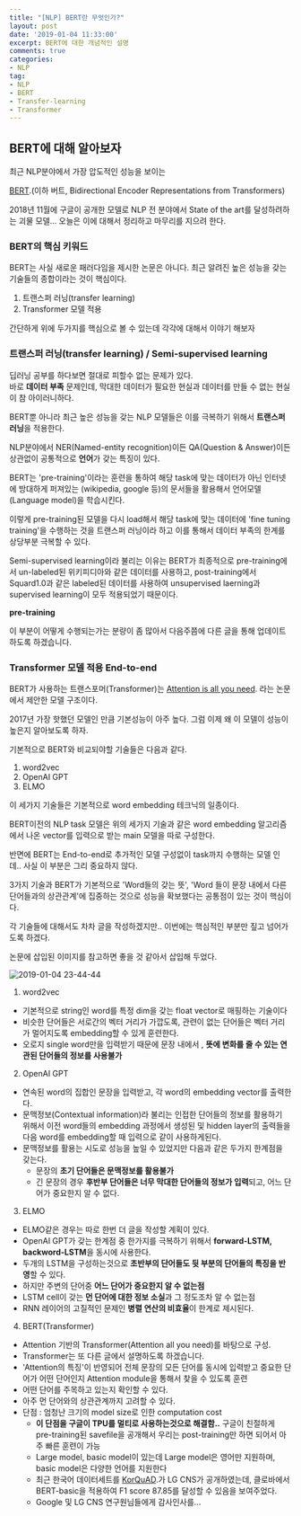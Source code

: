 ```yaml
---
title: "[NLP] BERT란 무엇인가?"
layout: post
date: '2019-01-04 11:33:00'
excerpt: BERT에 대한 개념적인 설명
comments: true
categories:
- NLP
tag:
- NLP
- BERT
- Transfer-learning
- Transformer
---
```


## BERT에 대해 알아보자

최근 NLP분야에서 가장 압도적인 성능을 보이는

[BERT](https://arxiv.org/pdf/1810.04805.pdf).(이하 버트, Bidirectional Encoder Representations from Transformers)

2018년 11월에 구글이 공개한 모델로 NLP 전 분야에서 State of the art를 달성하려하는 괴물 모델... 오늘은 이에 대해서 정리하고 마무리를 지으려 한다.

### BERT의 핵심 키워드

BERT는 사실 새로운 패러다임을 제시한 논문은 아니다.
최근 알려진 높은 성능을 갖는 기술들의 종합이라는 것이 핵심이다.

1. 트랜스퍼 러닝(transfer learning)
2. Transformer 모델 적용

간단하게 위에 두가지를 핵심으로 볼 수 있는데 각각에 대해서 이야기 해보자

### 트랜스퍼 러닝(transfer learning) / Semi-supervised learning

딥러닝 공부를 하다보면 절대로 피할수 없는 문제가 있다.  
바로 **데이터 부족** 문제인데, 막대한 데이터가 필요한 현실과 데이터를 만들 수 없는 현실이 참 아이러니하다.  

BERT뿐 아니라 최근 높은 성능을 갖는 NLP 모델들은 이를 극복하기 위해서 **트랜스퍼 러닝**을 적용한다.  

NLP분야에서 NER(Named-entity recognition)이든 QA(Question & Answer)이든 상관없이 공통적으로 **언어**가 갖는 특징이 있다.   

BERT는 'pre-training'이라는 훈련을 통하여 해당 task에 맞는 데이터가 아닌 인터넷에 방대하게 퍼져있는 (wikipedia, google 등)의 문서들을 활용해서 언어모델(Language model)을 학습시킨다.  

이렇게 pre-training된 모델을 다시 load해서 해당 task에 맞는 데이터에 'fine tuning training'을 수행하는 것을 트랜스퍼 러닝이라 하고 이를 통해서 데이터 부족의 한계를 상당부분 극복할 수 있다.  

Semi-supervised learning이라 불리는 이유는 BERT가 최종적으로 pre-training에서 un-labeled된 위키피디아와 같은 데이터를 사용하고, post-training에서 Squard1.0과 같은 labeled된 데이터를 사용하여 unsupervised laerning과 supervised learning이 모두 적용되었기 때문이다.  

**pre-training**

이 부분이 어떻게 수행되는가는 분량이 좀 많아서 다음주쯤에 다른 글을 통해 업데이트 하도록 하겠습니다.  

### Transformer 모델 적용 End-to-end

BERT가 사용하는 트랜스포머(Transformer)는 [Attention is all you need](https://papers.nips.cc/paper/7181-attention-is-all-you-need.pdf). 라는 논문에서 제안한 모델 구조이다.

2017년 가장 핫했던 모델인 만큼 기본성능이 아주 높다.
그럼 이제 왜 이 모델이 성능이 높은지 알아보도록 하자.

기본적으로 BERT와 비교되야할 기술들은 다음과 같다. 

1. word2vec
2. OpenAI GPT
3. ELMO

이 세가지 기술들은 기본적으로 word embedding 테크닉의 일종이다.   

BERT이전의 NLP task 모델은 위의 세가지 기술과 같은 word embedding 알고리즘에서 나온 vector를 입력으로 받는 main 모델을 따로 구성한다.   

반면에 BERT는 End-to-end로 추가적인 모델 구성없이 task까지 수행하는 모델 인데.. 사실 이 부분은 그리 중요하지 않다.  

3가지 기술과 BERT가 기본적으로 'Word들의 갖는 뜻', 'Word 들이 문장 내에서 다른 단어들과의 상관관계'에 집중하는 것으로 성능을 확보했다는 공통점이 있는 것이 핵심이다.  

각 기술들에 대해서도 차차 글을 작성하겠지만.. 이번에는 핵심적인 부분만 짚고 넘어가도록 하겠다.  

논문에 삽입된 이미지를 참고하면 좋을 것 같아서 삽입해 두었다.  

![2019-01-04 23-44-44](https://user-images.githubusercontent.com/26134358/50693610-cd6c6b80-107a-11e9-8b0b-1c2a7f863460.png)


1. word2vec

- 기본적으로 string인 word를 특정 dim을 갖는 float vector로 매핑하는 기술이다
- 비슷한 단어들은 서로간의 벡터 거리가 가깝도록, 관련이 없는 단어들은 벡터 거리가 멀어지도록 embedding할 수 있게 훈련한다.
- 오로지 single word만을 입력받기 때문에 문장 내에서 , **뜻에 변화를 줄 수 있는 연관된 단어들의 정보를 사용불가**

2. OpenAI GPT
- 연속된 word의 집합인 문장을 입력받고, 각 word의 embedding vector를 출력한다.
- 문맥정보(Contextual information)라 불리는 인접한 단어들의 정보를 활용하기 위해서 이전 word들의 embedding 과정에서 생성된 및 hidden layer의 출력들을 다음 word를 embedding할 때 입력으로 같이 사용하게된다.
-   문맥정보를 활용는 시도로 성능을 높일 수 있었지만 다음과 같은 두가지 한계점을 갖는다.
	-   문장의 **초기 단어들은 문맥정보를 활용불가**
	-   긴 문장의 경우 **후반부 단어들은 너무 막대한 단어들의 정보가 입력**되고, 어느 단어가 중요한지 알 수 없다.

3. ELMO
- ELMO같은 경우는 따로 한번 더 글을 작성할 계획이 있다.
- OpenAI GPT가 갖는 한계점 중 한가지를 극복하기 위해서 **forward-LSTM, backword-LSTM**을 동시에 사용한다.
- 두개의 LSTM을 구성하는것으로 **초반부의 단어들도 뒷 부분의 단어들의 특징을 반영**할 수 있다.
- 하지만 주변의 단어중 **어느 단어가 중요한지 알 수 없는점**
-  LSTM cell이 갖는 **먼 단어에 대한 정보 소실**과 그 정도조차 알 수 없는점
-  RNN 레이어의 고질적인 문제인 **병렬 연산의 비효율**이 한계로 제시된다.

4. BERT(Transformer)
- Attention 기반의 Transformer(Attention all you need)를 바탕으로 구성.
- Transformer는 또 다른 글에서 설명하도록 하겠습니다.
- 'Attention의 특징'이 반영되어 전체 문장의 모든 단어를 동시에 입력받고 중요한 단어가 어떤 단어인지 Attention module을 통해서 찾을 수 있도록 훈련
- 어떤 단어를 주목하고 있는지 확인할 수 있다.
- 아주 먼 단어와의 상관관계까지 고려할 수 있다.
- 단점 : 엄청난 크기의 model size로 인한 computation cost
	- **이 단점을 구글이 TPU를 멀티로 사용하는것으로 해결함..** 구글이 친절하게 pre-training된 savefile을 공개해서 우리는 post-training만 하면 되어서 아주 빠른 훈련이 가능
	- Large model, basic model이 있는데 Large model은 영어만 지원하며, basic model은 다양한 언어를 지원한다
	- 최근 한국어 데이터세트를 [KorQuAD](https://korquad.github.io/).가 LG CNS가 공개하였는데, 클로바에서 BERT-basic을 적용하여 F1 score 87.85를 달성할 수 있음을 보여주었다.
	- Google 및 LG CNS 연구원님들에게 감사인사를...




